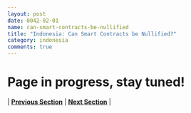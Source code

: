 ```yaml
---
layout: post
date: 0042-02-01
name: can-smart-contracts-be-nullified
title: "Indonesia: Can Smart Contracts be Nullified?"
category: indonesia
comments: true
---
```


# Page in progress, stay tuned!




| **[Previous Section](https://neo-project.github.io/global-blockchain-compliance-hub//indonesia/indonesia-dispute-resolution.html)** | **[Next Section]( https://neo-project.github.io/global-blockchain-compliance-hub//indonesia/indonesia-suggested-readings.html)** |

